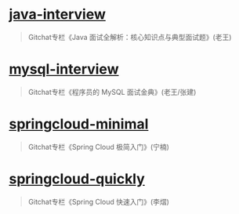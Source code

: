 # [java-interview](java-interview/README.md)

> Gitchat专栏《Java 面试全解析：核心知识点与典型面试题》(老王)
>

# [mysql-interview](mysql-interview/README.md)

> Gitchat专栏《程序员的 MySQL 面试金典》(老王/张建)
>

# [springcloud-minimal](springcloud-minimal/README.md)

> Gitchat专栏《Spring Cloud 极简入门》(宁楠)
>

# [springcloud-quickly](springcloud-quickly/README.md)

> Gitchat专栏《Spring Cloud 快速入门》(李熠)
>

